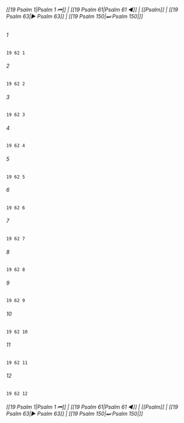 
###### [[19 Psalm 1|Psalm 1 ⏮]] | [[19 Psalm 61|Psalm 61 ◀]] | [[Psalm]] | [[19 Psalm 63|▶ Psalm 63]] | [[19 Psalm 150|⏭ Psalm 150|]]

###### 1
``` verse
19 62 1 
```
###### 2
``` verse
19 62 2 
```
###### 3
``` verse
19 62 3 
```
###### 4
``` verse
19 62 4 
```
###### 5
``` verse
19 62 5 
```
###### 6
``` verse
19 62 6 
```
###### 7
``` verse
19 62 7 
```
###### 8
``` verse
19 62 8 
```
###### 9
``` verse
19 62 9 
```
###### 10
``` verse
19 62 10 
```
###### 11
``` verse
19 62 11 
```
###### 12
``` verse
19 62 12 
```

###### [[19 Psalm 1|Psalm 1 ⏮]] | [[19 Psalm 61|Psalm 61 ◀]] | [[Psalm]] | [[19 Psalm 63|▶ Psalm 63]] | [[19 Psalm 150|⏭ Psalm 150|]]

